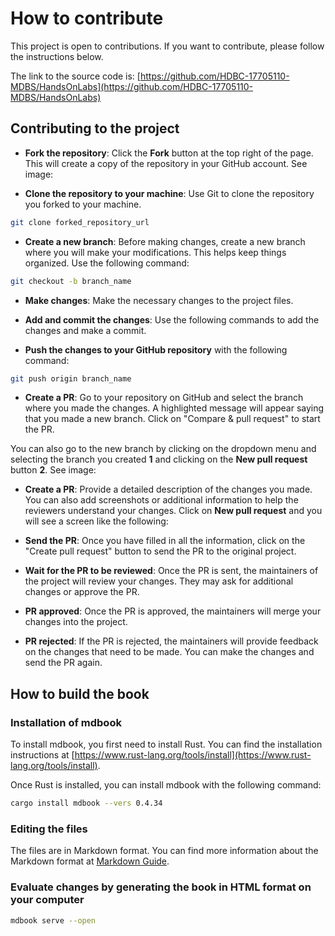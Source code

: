 # How to contribute

This project is open to contributions. If you want to contribute, please follow the instructions below.

The link to the source code is:
[https://github.com/HDBC-17705110-MDBS/HandsOnLabs](https://github.com/HDBC-17705110-MDBS/HandsOnLabs)

## Contributing to the project

* **Fork the repository**: Click the **Fork** button at the top right of the page. This will create a copy of the repository in your GitHub account. See image:

* **Clone the repository to your machine**: Use Git to clone the repository you forked to your machine.

```bash
git clone forked_repository_url
```

* **Create a new branch**: Before making changes, create a new branch where you will make your modifications. This helps keep things organized. Use the following command:

```bash
git checkout -b branch_name
```

* **Make changes**: Make the necessary changes to the project files.

* **Add and commit the changes**: Use the following commands to add the changes and make a commit.

* **Push the changes to your GitHub repository** with the following command:

```bash
git push origin branch_name
```

* **Create a PR**: Go to your repository on GitHub and select the branch where you made the changes. A highlighted message will appear saying that you made a new branch. Click on "Compare & pull request" to start the PR.

You can also go to the new branch by clicking on the dropdown menu and selecting the branch you created **1** and clicking on the **New pull request** button **2**. See image:

* **Create a PR**: Provide a detailed description of the changes you made. You can also add screenshots or additional information to help the reviewers understand your changes. Click on **New pull request** and you will see a screen like the following:

* **Send the PR**: Once you have filled in all the information, click on the "Create pull request" button to send the PR to the original project.

* **Wait for the PR to be reviewed**: Once the PR is sent, the maintainers of the project will review your changes. They may ask for additional changes or approve the PR.

* **PR approved**: Once the PR is approved, the maintainers will merge your changes into the project.

* **PR rejected**: If the PR is rejected, the maintainers will provide feedback on the changes that need to be made. You can make the changes and send the PR again.

## How to build the book

### Installation of mdbook

To install mdbook, you first need to install Rust. You can find the installation instructions at [https://www.rust-lang.org/tools/install](https://www.rust-lang.org/tools/install).

Once Rust is installed, you can install mdbook with the following command:

```bash
cargo install mdbook --vers 0.4.34
```

### Editing the files

The files are in Markdown format. You can find more information about the Markdown format at [Markdown Guide](https://www.markdownguide.org/basic-syntax/).

### Evaluate changes by generating the book in HTML format on your computer

```sh
mdbook serve --open
```
